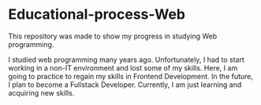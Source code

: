 # Educational-process-Web
This repository was made to show my progress in studying Web programming.

I studied web programming many years ago. Unfortunately, I had to start working in a non-IT environment and lost some of my skills. Here, I am going to practice to regain my skills in Frontend Development. In the future, I plan to become a Fullstack Developer. Currently, I am just learning and acquiring new skills.
